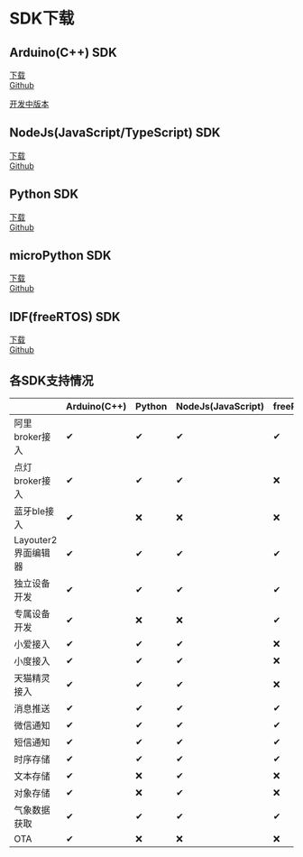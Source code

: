 # SDK下载  

## Arduino(C++) SDK  
[下载](https://github.com/blinker-iot/blinker-library/archive/master.zip)  
[Github](https://github.com/blinker-iot/blinker-library)  

[开发中版本](https://github.com/blinker-iot/blinker-library/tree/dev_3.0)  

## NodeJs(JavaScript/TypeScript) SDK  
[下载](https://github.com/blinker-iot/blinker-js/archive/master.zip)  
[Github](https://github.com/blinker-iot/blinker-js)  

## Python SDK  
[下载](https://github.com/blinker-iot/blinker-py/archive/master.zip)  
[Github](https://github.com/blinker-iot/blinker-py)  

## microPython SDK  
[下载](https://github.com/blinker-iot/blinker-mpy/archive/master.zip)  
[Github](https://github.com/blinker-iot/blinker-mpy)  

## IDF(freeRTOS) SDK  
[下载](https://github.com/blinker-iot/blinker-esp-idf/archive/master.zip)  
[Github](https://github.com/blinker-iot/blinker-esp-idf)  

## 各SDK支持情况  
|  | Arduino(C++) | Python | NodeJs(JavaScript) | freeRTOS(C) | MicroPython | nRF52(C) |
| - | - | - | - | - | - | - |
|阿里broker接入|✔|✔|✔|✔|✔|❌|
|点灯broker接入|✔|✔|✔|❌|❌|❌|
|蓝牙ble接入|✔|❌|❌|❌|❌|✔|
|Layouter2界面编辑器|✔|✔|✔|✔|✔|✔|
|独立设备开发|✔|✔|✔|✔|✔|✔|
|专属设备开发|✔|❌|❌|✔|❌|❌|
|小爱接入|✔|✔|✔|❌|❌|❌|
|小度接入|✔|✔|✔|❌|❌|❌|
|天猫精灵接入|✔|✔|✔|❌|❌|❌|
|消息推送|✔|✔|✔|✔|✔|❌|
|微信通知|✔|✔|✔|✔|✔|❌|
|短信通知|✔|✔|✔|✔|✔|❌|
|时序存储|✔|✔|✔|✔|✔|❌|
|文本存储|✔|❌|✔|❌|❌|❌|
|对象存储|✔|❌|✔|❌|❌|❌|
|气象数据获取|✔|✔|✔|✔|✔|✔|
|OTA|✔|❌|❌|❌|❌|❌|
